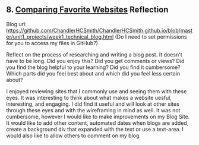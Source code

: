 ## 8. [Comparing Favorite Websites](8_technical_blog/readme.md) Reflection

Blog url: https://github.com/ChandlerHCSmith/ChandlerHCSmith.github.io/blob/master/unit1_projects/week1_technical_blog.html  (Do I need to set permissions for you to access my files in GitHub?)

Reflect on the process of researching and writing a blog post. It doesn't have to be long. Did you enjoy this? Did you get comments or views? Did you find the blog helpful to your learning? Did you find it cumbersome? Which parts did you feel best about and which did you feel less certain about?

I enjoyed reviewing sites that I commonly use and seeing them with these eyes.  It was interesting to think about what makes a website uesful, interesting, and engaging.  I did find it useful and will look at other sites through these eyes and with the wireframing in mind as well.  It was not cumbersome, however I would like to make improvements on my Blog Site.  It would like to add other content, automated dates when blogs are added, create a background div that expanded with the text or use a text-area.  I would also like to allow others to comment on my blog.
